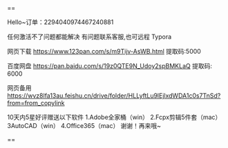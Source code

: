 ==

Hello~订单：2294040974467240881

任何激活不了问题都能解决
有问题联系客服,也可远程
Typora

网页下载
https://www.123pan.com/s/m9Tijv-AsWB.html
提取码:5000

百度网盘
https://pan.baidu.com/s/19z0QTE9N_Udoy2spBMKLaQ 
提取码: 6000

网页备用
https://wvz8lfa13au.feishu.cn/drive/folder/HLLyftLu9lEjlxdWDA1c0s7TnSd?from=from_copylink

10天内5星好评赠送以下软件
1.Adobe全家桶（win）
2.Fcpx剪辑5件套（mac）
3AutoCAD（win）
4.Office365（mac）
谢谢！再来哦~

==